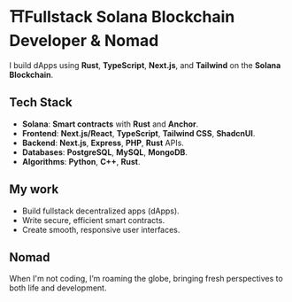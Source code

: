# ⛩️**Fullstack Solana Blockchain Developer** & **Nomad**
I build dApps using **Rust**, **TypeScript**, **Next.js**, and **Tailwind** on the **Solana Blockchain**.

## **Tech Stack**

- **Solana**: **Smart contracts** with **Rust** and **Anchor**.
- **Frontend**: **Next.js/React**, **TypeScript**, **Tailwind CSS**, **ShadcnUI**.
- **Backend**: **Next.js**, **Express**, **PHP**, **Rust** APIs.
- **Databases**: **PostgreSQL**, **MySQL**, **MongoDB**.
- **Algorithms**: **Python**, **C++**, **Rust**.

## **My work**

- Build fullstack decentralized apps (dApps).
- Write secure, efficient smart contracts.
- Create smooth, responsive user interfaces.

## **Nomad**

When I'm not coding, I’m roaming the globe, bringing fresh perspectives to both life and development.
